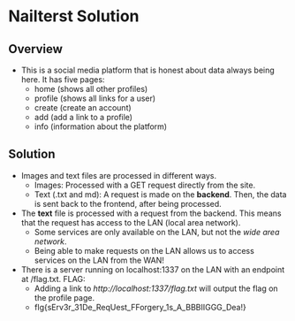 # Nailterst Solution 

## Overview
- This is a social media platform that is honest about data always being here. It has five pages: 
	- home (shows all other profiles) 
	- profile (shows all links for a user) 
	- create (create an account) 
	- add (add a link to a profile) 
	- info (information about the platform)

## Solution 
- Images and text files are processed in different ways. 
	- Images: Processed with a GET request directly from the site. 
	- Text (.txt and md): A request is made on the **backend**. Then, the data is sent back to the frontend, after being processed.
- The **text** file is processed with a request from the backend. This means that the request has access to the LAN (local area network). 
	- Some services are only available on the LAN, but not the *wide area network*.
	- Being able to make requests on the LAN allows us to access services on the LAN from the WAN!
- There is a server running on localhost:1337 on the LAN with an endpoint at /flag.txt.
FLAG: 
	- Adding a link to *http://localhost:1337/flag.txt* will output the flag on the profile page.
	- flg{sErv3r_31De_ReqUest_FForgery_1s_A_BBBIIGGG_Dea!}


	
